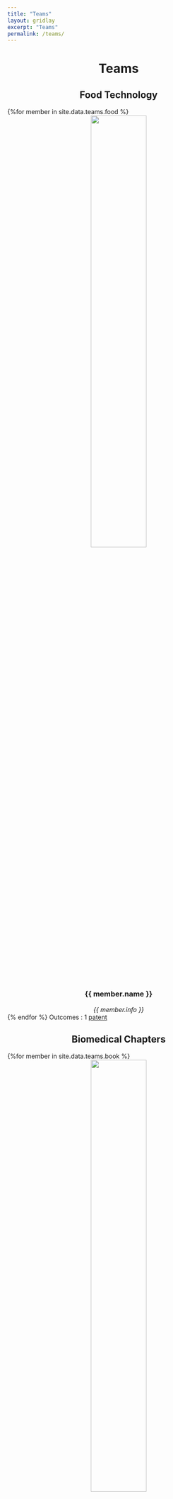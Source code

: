 ```yaml
---
title: "Teams"
layout: gridlay
excerpt: "Teams"
permalink: /teams/
---
```


<h1 style="text-align: center">Teams</h1>

<div class="wrapper">
	<div class="divider div-transparent div-dot"></div>

<h2 style="text-align: center">Food Technology</h2>
{%for member in site.data.teams.food %}
<div class="grid__team">
<div class="grid__box" style="text-align: center">
  <img src="{{member.photo}}" width="50%" />
  <h3 width="50%">{{ member.name }}</h3>
  <i>{{ member.info }}</i>
</div>
</div>
{% endfor %}
Outcomes : 1 <a href="https://bakhshiali.github.io/patent/4">patent</a>

<div class="wrapper">
	<div class="divider div-transparent div-dot"></div>

<h2 style="text-align: center">Biomedical Chapters</h2>
{%for member in site.data.teams.book %}
<div class="grid__team">
<div class="grid__box" style="text-align: center">
  <img src="{{member.photo}}" width="50%" />
  <h3 width="50%">{{ member.name }}</h3>
  <i>{{ member.info }}</i>
</div>
</div>
{% endfor %}

Outcomes : (<a href="https://bakhshiali.github.io/publication/12">1</a>+1) ACS, 6 Elsevier and 1 Taylor and Francis

<div class="wrapper">
	<div class="divider div-transparent div-dot"></div>

<h2 style="text-align: center">CPNB</h2>
{%for member in site.data.teams.CPNB %}
<div class="grid__team">
<div class="grid__box" style="text-align: center">
  <img src="{{member.photo}}" width="50%" />
  <h3 width="50%">{{ member.name }}</h3>
  <i>{{ member.info }}</i>
</div>
</div>
{% endfor %}
Outcomes : 1 silver medal (IFIA, Switzerland) and 1 invention
<div class="wrapper">
	<div class="divider div-transparent div-dot"></div>

<h2 style="text-align: center">Plasma</h2>

{%for member in site.data.teams.plasma %}
<div class="grid__team">
<div class="grid__box" style="text-align: center">
  <img src="{{member.photo}}" width="50%" />
  <h3 width="50%">{{ member.name }}</h3>
  <i>{{ member.info }}</i>
</div>
</div>
{% endfor %}
Outcomes : 1 <a href="https://github.com/bakhshiali/PeSuT">VLC translation plugin</a>, 1 conference paper and 1 Invention
<div class="wrapper">
	<div class="divider div-transparent div-dot"></div>
</div>

<h2 style="text-align: center">Chitin and Chitosan</h2>
{%for member in site.data.teams.chitin %}
<div class="grid__team">
<div class="grid__box" style="text-align: center">
  <img src="{{member.photo}}" width="50%" />
  <h3 width="50%">{{ member.name }}</h3>
  <i>{{ member.info }}</i>
</div>
</div>
{% endfor %}
Outcomes : 1 <a href="https://bakhshiali.github.io/patent/3">patent</a> and 1 translated book
<div class="wrapper">
	<div class="divider div-transparent div-dot"></div>
</div>

<h2 style="text-align: center">Nanofiber</h2>
{%for member in site.data.teams.nanofiber %}
<div class="grid__team">
<div class="grid__box" style="text-align: center">
  <img src="{{member.photo}}" width="50%" />
  <h3 width="50%">{{ member.name }}</h3>
  <i>{{ member.info }}</i>
</div>
</div>
{% endfor %}   
Outcomes : 1  <a href="https://bakhshiali.github.io/patent/2">patent</a> and 1 <a href="https://www.researchgate.net/publication/373648994_Silver_medal_of_the_International_Invention_and_Innovation_Competition_2022_Switzerland_Geneva">silver medal</a> (IFIA, Switzerland)

